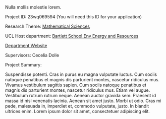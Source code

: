 Nulla mollis molestie lorem.

Project ID: 23wq069594
(You will need this ID for your application)

Research Theme: [Mathematical Sciences](/cataloguetest/themes/mathematical-sciences)

UCL Host department: [Bartlett School Env Energy and Resources](/cataloguetest/departments/bartlett-school-env-energy-and-resources)

[Department Website](www.example.com/dept1)

Supervisors: Cecelia Dolle

Project Summary:

Suspendisse potenti. Cras in purus eu magna vulputate luctus. Cum sociis natoque penatibus et magnis dis parturient montes, nascetur ridiculus mus. Vivamus vestibulum sagittis sapien. Cum sociis natoque penatibus et magnis dis parturient montes, nascetur ridiculus mus. Etiam vel augue. Vestibulum rutrum rutrum neque. Aenean auctor gravida sem. Praesent id massa id nisl venenatis lacinia. Aenean sit amet justo. Morbi ut odio. Cras mi pede, malesuada in, imperdiet et, commodo vulputate, justo. In blandit ultrices enim. Lorem ipsum dolor sit amet, consectetuer adipiscing elit.